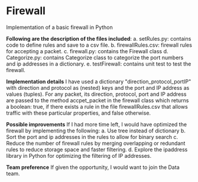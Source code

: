 # Firewall
Implementation of a basic firewall in Python

**Following are the description of the files included**:
a. setRules.py: contains code to define rules and save to a csv file.
b. firewallRules.csv: firewall rules for accepting a packet.
c. firewall.py: contains the Firewall class
d. Categorize.py: contains Categorize class to categorize the port numbers and ip addresses in a dictionary.
e. testFirewall: contains unit test to test the firewall.

**Implementation details**
I have used a dictionary "direction_protocol_portIP" with direction and protocol as (nested) keys and the port and IP address as values (tuples). For any packet, its direction, protocol, port and IP address are passed to the method accpet_packet in the firewall class which returns a boolean: true, if there exists a rule in the file firewallRules.csv that allows traffic with these particular properties, and false otherwise.

**Possible improvements**
If I had more time left, I would have optimized the firewall by implementing the following:
a. Use tree instead of dictionary
b. Sort the port and ip addresses in the rules to allow for binary search
c. Reduce the number of firewall rules by merging overlapping or redundant rules to reduce storage space and faster filtering.
d. Explore the ipaddress library in Python for optimizing the filtering of IP addresses.

**Team preference**
If given the opportunity, I would want to join the Data team.
